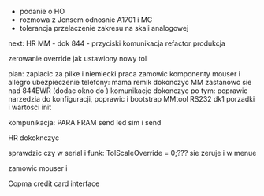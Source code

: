 - podanie o HO 
- rozmowa z Jensem odnosnie A1701 i MC
- tolerancja przelaczenie zakresu na skali analogowej


next:
HR
MM -
dok 844 - przyciski
komunikacja
refactor
produkcja


zerowanie override jak ustawiony nowy tol

plan:
zaplacic za pilke i niemiecki
praca
zamowic komponenty mouser i allegro
ubezpieczenie
telefony: mama remik
dokonczyc MM
zastanowc sie nad 844EWR (dodac okno do )
komunikacje dokonczyc 
po tym:
poprawic narzedzia do konfiguracji, poprawic i bootstrap
MMtool
RS232 dk1
porzadki i wartosci init


kompunikacja:
PARA FRAM send
led sim i send



HR dokoknczyc

sprawdzic czy w serial i funk: TolScaleOverride = 0;??? sie zeruje i w menue

zamowic mouser i 

Copma
credit card interface